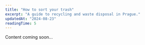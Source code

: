 ```yaml
---
title: "How to sort your trash"
excerpt: "A guide to recycling and waste disposal in Prague."
updatedAt: "2024-08-23"
readingTime: 5
---
```


Content coming soon...
